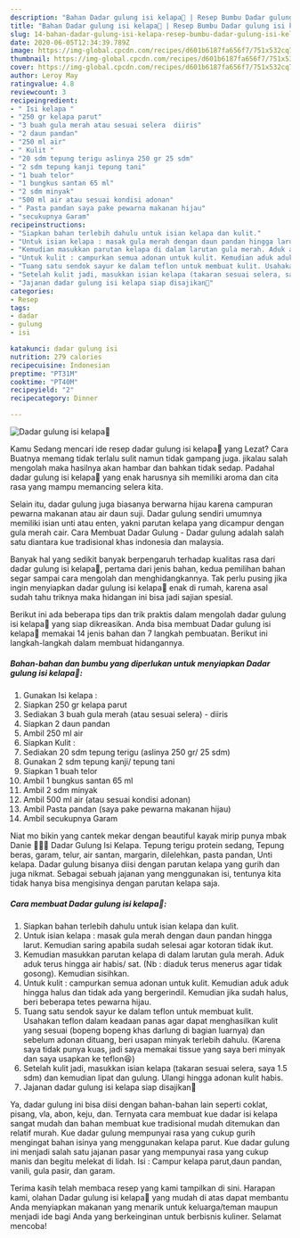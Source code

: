 ```yaml
---
description: "Bahan Dadar gulung isi kelapa🥥 | Resep Bumbu Dadar gulung isi kelapa🥥 Yang Bikin Ngiler"
title: "Bahan Dadar gulung isi kelapa🥥 | Resep Bumbu Dadar gulung isi kelapa🥥 Yang Bikin Ngiler"
slug: 14-bahan-dadar-gulung-isi-kelapa-resep-bumbu-dadar-gulung-isi-kelapa-yang-bikin-ngiler
date: 2020-06-05T12:34:39.789Z
image: https://img-global.cpcdn.com/recipes/d601b6187fa656f7/751x532cq70/dadar-gulung-isi-kelapa🥥-foto-resep-utama.jpg
thumbnail: https://img-global.cpcdn.com/recipes/d601b6187fa656f7/751x532cq70/dadar-gulung-isi-kelapa🥥-foto-resep-utama.jpg
cover: https://img-global.cpcdn.com/recipes/d601b6187fa656f7/751x532cq70/dadar-gulung-isi-kelapa🥥-foto-resep-utama.jpg
author: Leroy May
ratingvalue: 4.8
reviewcount: 3
recipeingredient:
- " Isi kelapa "
- "250 gr kelapa parut"
- "3 buah gula merah atau sesuai selera  diiris"
- "2 daun pandan"
- "250 ml air"
- " Kulit "
- "20 sdm tepung terigu aslinya 250 gr 25 sdm"
- "2 sdm tepung kanji tepung tani"
- "1 buah telor"
- "1 bungkus santan 65 ml"
- "2 sdm minyak"
- "500 ml air atau sesuai kondisi adonan"
- " Pasta pandan saya pake pewarna makanan hijau"
- "secukupnya Garam"
recipeinstructions:
- "Siapkan bahan terlebih dahulu untuk isian kelapa dan kulit."
- "Untuk isian kelapa : masak gula merah dengan daun pandan hingga larut. Kemudian saring apabila sudah selesai agar kotoran tidak ikut."
- "Kemudian masukkan parutan kelapa di dalam larutan gula merah. Aduk aduk terus hingga air habis/ sat. (Nb : diaduk terus menerus agar tidak gosong). Kemudian sisihkan."
- "Untuk kulit : campurkan semua adonan untuk kulit. Kemudian aduk aduk hingga halus dan tidak ada yang bergerindil. Kemudian jika sudah halus, beri beberapa tetes pewarna hijau."
- "Tuang satu sendok sayur ke dalam teflon untuk membuat kulit. Usahakan teflon dalam keadaan panas agar dapat menghasilkan kulit yang sesuai (bopeng bopeng khas darlung di bagian luarnya) dan sebelum adonan dituang, beri usapan minyak terlebih dahulu. (Karena saya tidak punya kuas, jadi saya memakai tissue yang saya beri minyak dan saya usapkan ke teflon😆)"
- "Setelah kulit jadi, masukkan isian kelapa (takaran sesuai selera, saya 1.5 sdm) dan kemudian lipat dan gulung. Ulangi hingga adonan kulit habis."
- "Jajanan dadar gulung isi kelapa siap disajikan🤗"
categories:
- Resep
tags:
- dadar
- gulung
- isi

katakunci: dadar gulung isi 
nutrition: 279 calories
recipecuisine: Indonesian
preptime: "PT31M"
cooktime: "PT40M"
recipeyield: "2"
recipecategory: Dinner

---
```



![Dadar gulung isi kelapa🥥](https://img-global.cpcdn.com/recipes/d601b6187fa656f7/751x532cq70/dadar-gulung-isi-kelapa🥥-foto-resep-utama.jpg)

Kamu Sedang mencari ide resep dadar gulung isi kelapa🥥 yang Lezat? Cara Buatnya memang tidak terlalu sulit namun tidak gampang juga. jikalau salah mengolah maka hasilnya akan hambar dan bahkan tidak sedap. Padahal dadar gulung isi kelapa🥥 yang enak harusnya sih memiliki aroma dan cita rasa yang mampu memancing selera kita.

Selain itu, dadar gulung juga biasanya berwarna hijau karena campuran pewarna makanan atau air daun suji. Dadar gulung sendiri umumnya memiliki isian unti atau enten, yakni parutan kelapa yang dicampur dengan gula merah cair. Cara Membuat Dadar Gulung - Dadar gulung adalah salah satu diantara kue tradisional khas indonesia dan malaysia.

Banyak hal yang sedikit banyak berpengaruh terhadap kualitas rasa dari dadar gulung isi kelapa🥥, pertama dari jenis bahan, kedua pemilihan bahan segar sampai cara mengolah dan menghidangkannya. Tak perlu pusing jika ingin menyiapkan dadar gulung isi kelapa🥥 enak di rumah, karena asal sudah tahu triknya maka hidangan ini bisa jadi sajian spesial.


Berikut ini ada beberapa tips dan trik praktis dalam mengolah dadar gulung isi kelapa🥥 yang siap dikreasikan. Anda bisa membuat Dadar gulung isi kelapa🥥 memakai 14 jenis bahan dan 7 langkah pembuatan. Berikut ini langkah-langkah dalam membuat hidangannya.

<!--inarticleads1-->

##### Bahan-bahan dan bumbu yang diperlukan untuk menyiapkan Dadar gulung isi kelapa🥥:

1. Gunakan  Isi kelapa :
1. Siapkan 250 gr kelapa parut
1. Sediakan 3 buah gula merah (atau sesuai selera) - diiris
1. Siapkan 2 daun pandan
1. Ambil 250 ml air
1. Siapkan  Kulit :
1. Sediakan 20 sdm tepung terigu (aslinya 250 gr/ 25 sdm)
1. Gunakan 2 sdm tepung kanji/ tepung tani
1. Siapkan 1 buah telor
1. Ambil 1 bungkus santan 65 ml
1. Ambil 2 sdm minyak
1. Ambil 500 ml air (atau sesuai kondisi adonan)
1. Ambil  Pasta pandan (saya pake pewarna makanan hijau)
1. Ambil secukupnya Garam


Niat mo bikin yang cantek mekar dengan beautiful kayak mirip punya mbak Danie 🤣🤣🤣 Dadar Gulung Isi Kelapa. Tepung terigu protein sedang, Tepung beras, garam, telur, air santan, margarin, dilelehkan, pasta pandan, Unti kelapa. Dadar gulung bisanya diisi dengan parutan kelapa yang gurih dan juga nikmat. Sebagai sebuah jajanan yang menggunakan isi, tentunya kita tidak hanya bisa mengisinya dengan parutan kelapa saja. 

<!--inarticleads2-->

##### Cara membuat Dadar gulung isi kelapa🥥:

1. Siapkan bahan terlebih dahulu untuk isian kelapa dan kulit.
1. Untuk isian kelapa : masak gula merah dengan daun pandan hingga larut. Kemudian saring apabila sudah selesai agar kotoran tidak ikut.
1. Kemudian masukkan parutan kelapa di dalam larutan gula merah. Aduk aduk terus hingga air habis/ sat. (Nb : diaduk terus menerus agar tidak gosong). Kemudian sisihkan.
1. Untuk kulit : campurkan semua adonan untuk kulit. Kemudian aduk aduk hingga halus dan tidak ada yang bergerindil. Kemudian jika sudah halus, beri beberapa tetes pewarna hijau.
1. Tuang satu sendok sayur ke dalam teflon untuk membuat kulit. Usahakan teflon dalam keadaan panas agar dapat menghasilkan kulit yang sesuai (bopeng bopeng khas darlung di bagian luarnya) dan sebelum adonan dituang, beri usapan minyak terlebih dahulu. (Karena saya tidak punya kuas, jadi saya memakai tissue yang saya beri minyak dan saya usapkan ke teflon😆)
1. Setelah kulit jadi, masukkan isian kelapa (takaran sesuai selera, saya 1.5 sdm) dan kemudian lipat dan gulung. Ulangi hingga adonan kulit habis.
1. Jajanan dadar gulung isi kelapa siap disajikan🤗


Ya, dadar gulung ini bisa diisi dengan bahan-bahan lain seperti coklat, pisang, vla, abon, keju, dan. Ternyata cara membuat kue dadar isi kelapa sangat mudah dan bahan membuat kue tradisional mudah ditemukan dan relatif murah. Kue dadar gulung mempunyai rasa yang cukup gurih mengingat bahan isinya yang menggunakan kelapa parut. Kue dadar gulung ini menjadi salah satu jajanan pasar yang mempunyai rasa yang cukup manis dan begitu melekat di lidah. Isi : Campur kelapa parut,daun pandan, vanili, gula pasir, dan garam. 

Terima kasih telah membaca resep yang kami tampilkan di sini. Harapan kami, olahan Dadar gulung isi kelapa🥥 yang mudah di atas dapat membantu Anda menyiapkan makanan yang menarik untuk keluarga/teman maupun menjadi ide bagi Anda yang berkeinginan untuk berbisnis kuliner. Selamat mencoba!
